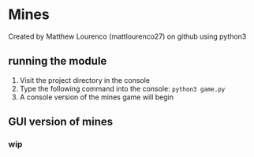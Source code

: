 # Mines
Created by Matthew Lourenco (mattlourenco27) on github using python3
## running the module
1. Visit the project directory in the console
2. Type the following command into the console: `python3 game.py`
3. A console version of the mines game will begin

## GUI version of mines
### wip

